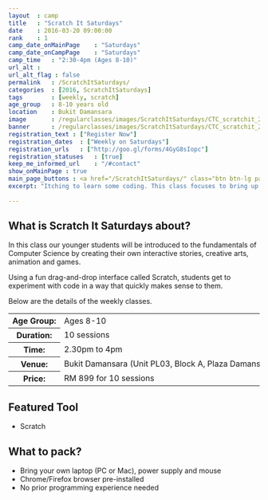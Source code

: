 ```yaml
---
layout	: camp
title 	: "Scratch It Saturdays"
date  	: 2016-03-20 09:00:00
rank    : 1
camp_date_onMainPage 	: "Saturdays"
camp_date_onCampPage 	: "Saturdays"
camp_time	: "2:30-4pm (Ages 8-10)"
url_alt : 
url_alt_flag : false
permalink   : /ScratchItSaturdays/
categories  : [2016, ScratchItSaturdays]
tags    	: [weekly, scratch]
age_group 	: 8-10 years old
location	: Bukit Damansara
image		: /regularclasses/images/ScratchItSaturdays/CTC_scratchit_2_WebFront.png
banner		: /regularclasses/images/ScratchItSaturdays/CTC_scratchit_2_WebBanner.png
registration_text : ["Register Now"]
registration_dates	: ["Weekly on Saturdays"]
registration_urls	: ["http://goo.gl/forms/4GyG8sIopc"]
registration_statuses	: [true]
keep_me_informed_url	: "/#contact"
show_onMainPage : true
main_page_buttons : <a href="/ScratchItSaturdays/" class="btn btn-lg pad-c btn-primary-pale" target="_blank">Learn more</a>
excerpt: "Itching to learn some coding. This class focuses to bring up the young coder in your child"
 
---
```


<h2>What is Scratch It Saturdays about? </h2>
In this class our younger students will be introduced to the fundamentals of Computer Science by creating their own interactive stories, creative arts, animation and games. 

Using a fun drag-and-drop interface called Scratch, students get to experiment with code in a way that quickly makes sense to them. 

Below are the details of the weekly classes.

<table style="white-space: nowrap">
    <col width="13%" />
    <col width="87%" />
    <tr>
        <th>Age Group:</th>
        <td>Ages 8-10</td>
    </tr>
    <tr>
        <th>Duration:</th>
        <td>10 sessions</td>
    </tr>
    <tr>
        <th>Time:</th>
        <td>2.30pm to 4pm </td>
    </tr>
    <tr>
        <th>Venue:</th>
        <td>Bukit Damansara (Unit PL03, Block A, Plaza Damansara, Damansara Heights)</td>
    </tr>
    <tr>
        <th>Price:</th>
        <td>RM 899 for 10 sessions </td>
    </tr>
</table>

   
<h2>Featured Tool</h2>
<ul>
<li> Scratch </li>
</ul>

<h2>What to pack?</h2>
<ul>
<li> Bring your own laptop (PC or Mac), power supply and mouse</li>
<li> Chrome/Firefox browser pre-installed </li>
<li> No prior programming experience needed </li>
</ul>
